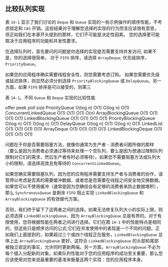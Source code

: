 


## 比较队列实现

表 `14-1` 显示了我们讨论的 `Deque` 和 `Queue` 实现的一些示例操作的顺序性能，不考虑锁定和 `CAS` 开销。这些结果对于理解您选择的实现的行为而言应该很有意思，但正如我们在本章开头提到的那样，它们不可能是决定性因素。 您的选择更可能取决于应用程序的功能和并发性要求。

在选择队列时，首先要问的问题是你选择的实现是否需要支持并发访问; 如果不是，你的选择很简单。 对于 `FIFO` 排序，请选择 `ArrayDeque`; 优先级排序，`PriorityQueue`。

如果您的应用程序确实需要线程安全性，则您需要考虑订购。 如果您需要优先级或延迟排序，则显然必须分别选择 `PriorityBlockingQueue` 或 `DelayQueue`。另一方面，如果 `FIFO` 排序是可以接受的，则第三

表 `14-1`。不同 `Queue` 和 `Deque` 实现的比较性能

offer peek poll size
PriorityQueue O(log n) O(1) O(log n) O(1)
ConcurrentLinkedQueue O(1) O(1) O(1) O(n)
ArrayBlockingQueue O(1) O(1) O(1) O(1)
LinkedBlockingQueue O(1) O(1) O(1) O(1)
PriorityBlockingQueue O(log n) O(1) O(log n) O(1)
DelayQueue O(log n) O(1) O(log n) O(1)
LinkedList O(1) O(1) O(1) O(1)
ArrayDeque O(1) O(1) O(1) O(1)
LinkedBlockingDeque O(1) O(1) O(1) O(1)

问题在于你是否需要阻塞方法，就像你通常为生产者 - 消费者问题所做的那样（要么是因为消费者必须通过等待来处理一个空队列，要么是因为想通过限制队列限制对它们的需求，然后生产者有时必须等待）。如果您不需要阻塞方法或队列大小的限制，请选择高效且免等待的 `ConcurrentLinkedQueue`。

如果您确实需要阻塞队列，因为您的应用程序需要支持生产者与消费者的协作，请暂停以考虑是否真的需要缓冲数据，或者您是否需要在线程之间安全地交换数据。如果您可以不使用缓冲（通常是因为您确信会有足够的消费者来防止数据堆积），那么 `SynchronousQueue` 是剩余 `FIFO` 阻止实现 `LinkedBlockingQueue` 和 `ArrayBlockingQueue` 的有效替代方案。

否则，我们终于留下了这两者之间的选择。如果无法修复队列大小的实际上限，则必须选择 `LinkedBlockingQueue`，因为 `ArrayBlockingQueue` 总是有界的。对于有限使用，您将根据性能在两者之间进行选择。它们在图 `14-1` 中的性能特点是相同的，但这些只是顺序访问的公式;它们在并发使用中的表现是一个不同的问题。正如我们上面提到的，如果超过三个或四个线程正在服务，`LinkedBlockingQueue` 总体上比 `ArrayBlockingQueue` 更好。这符合 `LinkedBlockingQueue` 的头部和尾部被独立锁定的事实，允许同时更新两端。另一方面，`ArrayBlockingQueue` 不必为每个插入分配新的对象。如果队列性能对于您的应用程序的成功至关重要，那么您应该使用对您来说最重要的基准来衡量这两个实现：您的应用程序本身。

